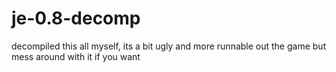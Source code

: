 # je-0.8-decomp
decompiled this all myself, its a bit ugly and more runnable out the game but mess around with it if you want
